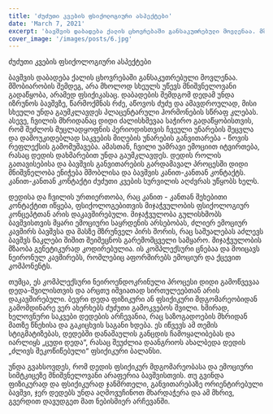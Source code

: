```yaml
---
title: 'ძუძუთი კვების ფსიქოლოგიური ასპექტები'
date: 'March 7, 2021'
excerpt: 'ბავშვის დაბადება ქალის ცხოვრებაში განსაკუთრებული მოვლენაა. მშობიარობის შემდეგ, არა მხოლოდ სხეულს უწევს მნიშვნელოვანი გადაწყობა, არამედ ფსიქიკასაც.'
cover_image: '/images/posts/6.jpg'
---
```


ძუძუთი კვების ფსიქოლოგიური ასპექტები
 
ბავშვის დაბადება ქალის ცხოვრებაში განსაკუთრებული მოვლენაა. მშობიარობის შემდეგ, არა მხოლოდ სხეულს უწევს მნიშვნელოვანი გადაწყობა, არამედ ფსიქიკასაც. დაბადების შემდგომ დედამ უნდა იზრუნოს ბავშვზე, წარმოქმნას რძე, აწოვოს ძუძუ და ამავდროულად, მისი სხეული უნდა გაუმკლავდეს პლაცენტარული ჰორმონების სწრაფ კლებას. ასევე, ჩვილის მხრიდანაც დიდი ძალისხმევაა საჭირო გადაწყობისთვის, რომ  შეძლოს მუცლადყოფნის პერიოდისთვის ჩვეული უნარების შეცვლა და დამოუკიდებლად საკვების მიღების უნარების განვითარება - წოვის რეფლექსის გამომუშავება. ამასთან, ჩვილი უამრავი ემოციით იტვირთება, რასაც დედის დახმარებით უნდა გაუმკლავდეს. დედის როლის გათავისებისა და ბავშვის განვითარების გარდამავალ პროცესში დიდი მნიშვნელობა ენიჭება მშობლისა და ბავშვის კანით-კანთან კონტაქტს. კანით-კანთან კონტაქტი ძუძუთი კვების სურვილის აღძვრას უწყობს ხელს. 

დედისა და ჩვილის ურთიერთობა, რაც კანით - კანთან შეხებითი კონტაქტით იწყება, ფსიქოლოგებითვის მიჯაჭვულობის ფსიქოლოგიურ კონცეპტთან არის დაკავშირებული. მიჯაჭვულობა გულისხმობს ბავშვისთვის მყარი ემოციური საყრდენის არსებობას,  ძლიერ ემოციურ კავშირს ბავშვსა და მასზე მზრუნველ პირს შორის, რაც საშუალებას აძლევს ბავშვს ნაკლები შიშით შეიმეცნოს გარემომცველი სამყარო. მიჯაჭვულობის მზაობა გენეტიკურად კოდირებულია. ის კომპლექსური ცნებაა და მოიცავს ნეირონულ კავშირებს, რომლებიც აფორმირებს ემოციურ და ქცევით კომპონენტს. 

თუმცა, ეს კომპლექსური ნეიროენდოკრინული პროცესი დიდი გამოწვევაა დედა-შვილისთვის და არცთუ იშვიათად სირთულეებთან არის დაკავშირებული. ბევრი დედა ფიზიკური ან ფსიქიკური მდგომარეობიდან გამომდინარე ვერ ახერხებს ძუძუთი გამოკვებოს შვილი. ხშირად, ხელოვნური საკვები დედების არჩევანია, რაც საზოგადოების მხრიდან მათზე წნეხისა და გაკიცხვის საგანი ხდება. ეს იწვევს ამ თემის სტიგმატიზებას, დედებში დანაშაულის განცდის ჩამოყალიბებას და იარლიყს „ცუდი დედა“, რასაც შეუძლია დაანგრიოს ახალბედა დედის „ძლივს შეკოწიწებული“ ფსიქიკური ბალანსი. 

უნდა გვახსოვდეს, რომ დედის ფსიქიკურ მდგომარეობასა და ემოციური სიმტკიცეზე მნიშვნელოვანი არაფერია ბავშვისთვის. თუ გვინდა ფიზიკურად და ფსიქიკურად ჯანმრთელი, განვითარებაზე ორიენტირებული ბავშვი, ჯერ დედებს უნდა აღმოვუჩინოთ მხარდაჭერა და ამ მხრივ, გვერდით დავუდგეთ მათ ნებისმიერ არჩევანში.

